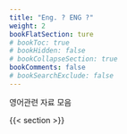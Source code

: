 ```yaml
---
title: "Eng. ? ENG ?"
weight: 2
bookFlatSection: ture
# bookToc: true
# bookHidden: false
# bookCollapseSection: true
bookComments: false
# bookSearchExclude: false
---
```


영어관련 자료 모음

{{< section >}}